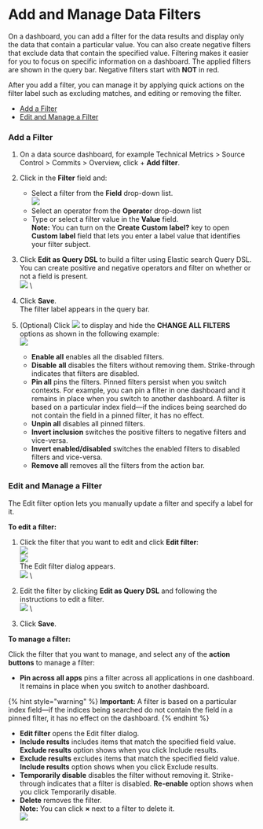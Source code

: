# Add and Manage Data Filters

On a dashboard, you can add a filter for the data results and display only the data that contain a particular value. You can also create negative filters that exclude data that contain the specified value. Filtering makes it easier for you to focus on specific information on a dashboard. The applied filters are shown in the query bar. Negative filters start with **NOT** in red.

After you add a filter, you can manage it by applying quick actions on the filter label such as excluding matches, and editing or removing the filter.

* [Add a Filter](add-and-manage-data-filters.md#AddandManageDataFilters-AddaFilter)
* [Edit and Manage a Filter](add-and-manage-data-filters.md#AddandManageDataFilters-EditandManageaFilter)

### Add a Filter <a href="#addandmanagedatafilters-addafilter" id="addandmanagedatafilters-addafilter"></a>

1. On a data source dashboard, for example Technical Metrics > Source Control > Commits > Overview, click + **Add filter**.
2. Click in the **Filter** field and:
   * Select a filter from the **Field** drop-down list.\
     &#x20;![](<../../.gitbook/assets/add filter.png>)&#x20;
   * Select an operator from the **Operato**r drop-down list
   * Type or select a filter value in the **Value** field.\
     **Note:** You can turn on the **Create** **Custom label?** key to open **Custom label** field that lets you enter a label value that identifies your filter subject.
3. Click **Edit as Query DSL** to build a filter using Elastic search Query DSL. You can create positive and negative operators and filter on whether or not a field is present.\
   &#x20;![](<../../.gitbook/assets/edit as query DSL.png>) \

4. Click **Save**.\
   The filter label appears in the query bar.
5. (Optional) Click ![](<../../.gitbook/assets/change filter icon.png>) to display and hide the **CHANGE ALL FILTERS** options as shown in the following example:\
   &#x20;![](<../../.gitbook/assets/change filter options.png>)
   * **Enable all** enables all the disabled filters.
   * **Disable** **all** disables the filters without removing them. Strike-through indicates that filters are disabled.
   * **Pin all** pins the filters. Pinned filters persist when you switch contexts. For example, you can pin a filter in one dashboard and it remains in place when you switch to another dashboard. A filter is based on a particular index field—if the indices being searched do not contain the field in a pinned filter, it has no effect.
   * **Unpin all** disables all pinned filters.
   * **Invert inclusion** switches the positive filters to negative filters and vice-versa.
   * **Invert enabled/disabled** switches the enabled filters to disabled filters and vice-versa.
   * **Remove all** removes all the filters from the action bar.

### Edit and Manage a Filter <a href="#addandmanagedatafilters-editandmanageafilter" id="addandmanagedatafilters-editandmanageafilter"></a>

The Edit filter option lets you manually update a filter and specify a label for it.

**To edit a filter:**

1. Click the filter that you want to edit and click **Edit filter**:\
   &#x20;![](<../../.gitbook/assets/edit filter.png>) \
   ![](https://docs.linuxfoundation.org/download/attachments/18088146/edit%20filter.PNG?version=1\&modificationDate=1583236994028\&api=v2)\
   The Edit filter dialog appears.\
   &#x20;![](<../../.gitbook/assets/edit-filter-values (1) (1).png>) \

2. Edit the filter by clicking **Edit as Query DSL** and following the instructions to edit a filter.\
   &#x20;  ![](<../../.gitbook/assets/edit filter as query DSL.png>) \

3. Click **Save**.

**To manage a filter:**

Click the filter that you want to manage,  and select any of the **action buttons** to manage a filter:

* **Pin across all apps**  pins a filter across all applications in one dashboard. It remains in place when you switch to another dashboard.&#x20;

{% hint style="warning" %}
**Important:** A filter is based on a particular index field—if the indices being searched do not contain the field in a pinned filter, it has no effect on the dashboard.
{% endhint %}

* **Edit filter** opens the Edit filter dialog.
* **Include results** includes items that match the specified field value. **Exclude results** option shows when you click Include results.
* **Exclude results** excludes items that match the specified field value. **Include results** option shows when you click Exclude results.
* **Temporarily disable** disables the filter without removing it. Strike-through indicates that a filter is disabled. **Re-enable** option shows when you click Temporarily disable.
* **Delete** removes the filter.\
  **Note:** You can click **×** next to a filter to delete it.\
  &#x20;![](<../../.gitbook/assets/delete filter.png>)&#x20;


